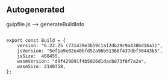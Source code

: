 



Autogenerated
-------------








gulpfile.js --> generateBuildInfo


  

```

export const Build = {
    version: "6.22.25 (731439e3b59c1a12db29c9a4386d16a3)",
    jsVersion: "5ef1a9e02e40bfd52a96b51368f437dbf30443b5",
    jsSize:  468455,
    wasmVersion: "d9f429891f4b5026d1dacb873f8f7a2a",
    wasmSize: 2140358,
};


```




